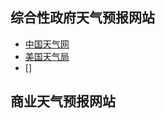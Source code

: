 ## 综合性政府天气预报网站
* [中国天气网](http://www.weather.com.cn/)
* [美国天气局](https://www.weather.gov/)
* []

## 商业天气预报网站